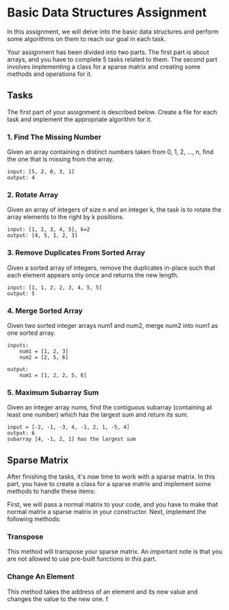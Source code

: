 # Basic Data Structures Assignment

In this assignment, we will delve into the basic data structures and perform some algorithms on them to reach our goal in each task.

Your assignment has been divided into two parts. The first part is about arrays, and you have to complete 5 tasks related to them. The second part involves implementing a class for a sparse matrix and creating some methods and operations for it.

## Tasks
The first part of your assignment is described below. Create a file for each task and implement the appropriate algorithm for it.

### 1. Find The Missing Number
Given an array containing n distinct numbers taken from 0, 1, 2, ..., n, find the one that is missing from the array.
```
input: [5, 2, 0, 3, 1] 
output: 4
```

### 2. Rotate Array
Given an array of integers of size n and an integer k, the task is to rotate the array elements to the right by k positions.
```
input: [1, 2, 3, 4, 5], k=2
output: [4, 5, 1, 2, 3]
```

### 3. Remove Duplicates From Sorted Array
Given a sorted array of integers, remove the duplicates in-place such that each element appears only once and returns the new length.
```
input: [1, 1, 2, 2, 3, 4, 5, 5]
output: 5
```

### 4. Merge Sorted Array
Given two sorted integer arrays num1 and num2, merge num2 into num1 as one sorted array.

```
inputs:
    num1 = [1, 2, 3]
    num2 = [2, 5, 6]

output:
    num1 = [1, 2, 2, 5, 6]
```

### 5. Maximum Subarray Sum
Given an integer array nums, find the contiguous subarray (containing at least one number) which has the largest sum and return its sum.
```
input = [-2, -1, -3, 4, -1, 2, 1, -5, 4]
output: 6 
subarray [4, -1, 2, 1] has the largest sum
```

## Sparse Matrix
After finishing the tasks, it's now time to work with a sparse matrix. In this part, you have to create a class for a sparse matrix and implement some methods to handle these items:

First, we will pass a normal matrix to your code, and you have to make that normal matrix a sparse matrix in your constructor. Next, implement the following methods:

### Transpose
This method will transpose your sparse matrix. An important note is that you are not allowed to use pre-built functions in this part.

### Change An Element 
This method takes the address of an element and its new value and changes the value to the new one.
 f